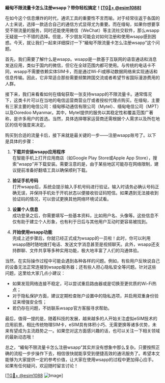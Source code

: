 **緬甸不限流量卡怎么注册wsapp？带你轻松搞定！[[TG💪+ @esim1088](https://t.me/s/esim1088)]**

在如今这个信息爆炸的时代，通讯工具的重要性不言而喻。对于经常往返于各国的人士来说，选择一款适合自己的通信方式显得尤为重要。而在缅甸，如果你想要享受不限流量的服务，同时还能使用微信（WeChat）等主流社交软件，那么wsapp无疑是一个不错的选择。但是，不少朋友可能会对如何注册和使用wsapp感到困惑。今天，就让我们一起来详细探讨一下“緬甸不限流量卡怎么注册wsapp”这个问题。

首先，我们需要了解什么是wsapp。wsapp是一款基于互联网的语音通话和消息发送应用，类似于国内的微信，但它在全球范围内都可使用。与传统的电话卡不同，wsapp不需要依赖实体SIM卡，而是通过Wi-Fi或移动数据网络来实现通话和信息传输。因此，它非常适合那些需要频繁跨国交流或者希望节省国际漫游费用的人群。

接下来，我们来看看如何在缅甸获取一张支持wsapp的不限流量卡。通常情况下，这类卡片可以在当地的电信运营商营业厅或者授权代理点购买。在缅甸，主要有三家主要的电信公司：缅甸移动通信有限公司（Mytel）、缅甸电信公司（MPT）以及Ooredoo Myanmar。其中，Mytel提供的服务以其稳定性和覆盖范围广著称，是许多用户的首选。当然，具体选择哪家运营商还需根据个人需求以及所在地区的信号强度来决定。

购买到合适的流量卡后，接下来就是最关键的一步——注册wsapp账号了。以下是具体的步骤：

1. **下载并安装wsapp应用程序**  
   在智能手机上打开应用商店（如Google Play Store或Apple App Store），搜索“wsapp”并下载安装。需要注意的是，由于某些地区可能存在网络限制，建议提前准备好翻墙工具以确保顺利下载。

2. **验证手机号码**  
   打开wsapp后，系统会提示输入手机号码进行验证。输入时请务必确认号码正确无误，并保持手机处于开机状态以便接收验证码短信。如果遇到无法接收到验证码的情况，可以尝试更换其他网络环境试试看。

3. **设置个人信息**  
   成功登录之后，你需要填写一些基本资料，比如用户名、头像等。这些信息不仅有助于建立个人形象，也有利于日后与其他用户互动时更容易被找到。

4. **开始使用wsapp功能**  
   完成上述步骤后，你就已经正式成为wsapp的一员啦！此时，你可以利用wsapp随时随地拨打电话、发送文字消息甚至是视频聊天。此外，wsapp还支持群聊、文件共享等多种实用功能，极大地丰富了人们的沟通体验。

当然，在实际操作过程中可能会遇到各种各样的问题。例如，有些用户反映说自己的设备无法正常连接到wsapp服务器；还有些人担心隐私安全等问题。针对这些问题，这里给大家几点小建议：

- 如果发现网络连接不稳定，可以尝试重启路由器或是切换至更优质的Wi-Fi热点；
- 对于隐私保护方面，建议定期检查账户设置中的隐私选项，并启用双重身份验证来增强安全性；
- 若仍存在问题，不妨联系wsapp官方客服寻求帮助。

最后，值得一提的是，随着科技的发展，越来越多的人开始关注虚拟eSIM技术的应用前景。相比传统物理SIM卡，eSIM具有体积小巧、无需更换等诸多优势，未来有望成为主流趋势之一。如果您对这方面感兴趣的话，也可以关注一下相关领域的最新动态哦！

总之，“緬甸不限流量卡怎么注册wsapp”其实并没有想象中那么复杂。只要按照正确的流程一步步操作下去，相信很快就能享受到便捷高效的通讯服务了。希望本文能够为大家提供一定的参考价值，让大家在使用wsapp的过程中更加得心应手。如果有任何疑问，欢迎随时留言讨论！

[[TG💪+ @esim1088](https://t.me/s/esim1088) ![Image](https://i.postimg.cc/4NQfJmqS/Snipaste-2025-05-13-00-14-12.png)]